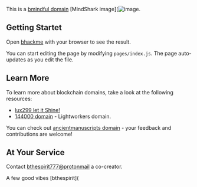 This is a [bmindful domain](https://beechains.github.io/bmindful) [MindShark image](![image](https://user-images.githubusercontent.com/37987346/88022788-e8d48580-cafd-11ea-8113-1914dcb7e91b.png).

## Getting Startet

Open [bhackme](http://beechains.github.io/bhackme) with your browser to see the result.

You can start editing the page by modifying `pages/index.js`. The page auto-updates as you edit the file.

## Learn More

To learn more about blockchain domains, take a look at the following resources:

- [lux299 let it Shine!](home.lux299/)
- [144000 domain](home.144000) - Lightworkers domain.

You can check out [ancientmanuscripts domain](home.ancientmanuscripts) - your feedback and contributions are welcome!

## At Your Service

Contact [bthespirit777@protonmail](https://protonmail.com) a co-creator.

A few good vibes [bthespirit](
